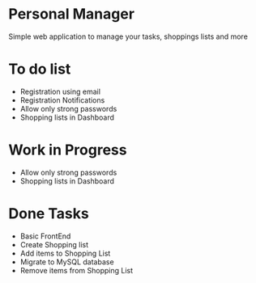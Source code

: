 # Personal Manager
Simple web application to manage your tasks, shoppings lists and more

# To do list
 - Registration using email
 - Registration Notifications
 - Allow only strong passwords
 - Shopping lists in Dashboard

# Work in Progress
 - Allow only strong passwords
 - Shopping lists in Dashboard

# Done Tasks
 - Basic FrontEnd
 - Create Shopping list
 - Add items to Shopping List
 - Migrate to MySQL database
 - Remove items from Shopping List
